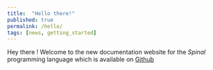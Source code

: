 ```yaml
---
title:  "Hello there!"
published: true
permalink: /hello/
tags: [news, getting_started]
---
```


Hey there ! Welcome to the new documentation website for the *Spinal* programming language which is available on [Github](https://github.com/SpinalHDL)

